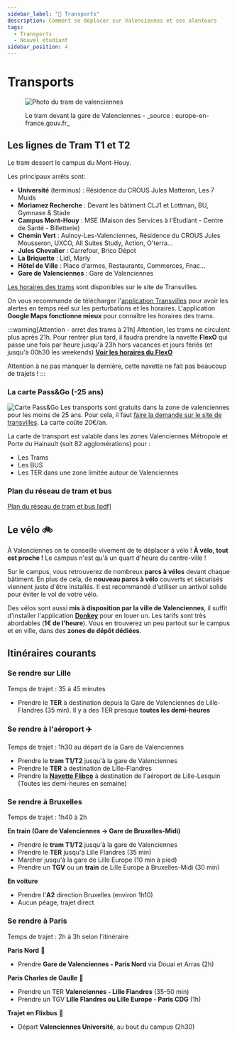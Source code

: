```yaml
---
sidebar_label: "🚆 Transports"
description: Comment se déplacer sur Valenciennes et ses alentours
tags:
  - Transports
  - Nouvel étudiant
sidebar_position: 4
---
```


# Transports

<figure>

![Photo du tram de valenciennes](/img/valenciennes/tram.webp)

<figcaption>Le tram devant la gare de Valenciennes - _source : europe-en-france.gouv.fr_ </figcaption>
</figure>

## Les lignes de Tram T1 et T2

Le tram dessert le campus du Mont-Houy.

Les principaux arrêts sont:

- **Université** (terminus) : Résidence du CROUS Jules Matteron, Les 7 Muids
- **Moriamez Recherche** : Devant les bâtiment CLJ1 et Lottman, BU, Gymnase & Stade
- **Campus Mont-Houy** : MSE (Maison des Services à l'Etudiant - Centre de Santé - Billetterie)
- **Chemin Vert** : Aulnoy-Les-Valenciennes, Résidence du CROUS Jules Mousseron, UXCO, All Suites Study, Action, O'terra...
- **Jules Chevalier** : Carrefour, Brico Dépot
- **La Briquette** : Lidl, Marly
- **Hôtel de Ville** : Place d'armes, Restaurants, Commerces, Fnac...
- **Gare de Valenciennes** : Gare de Valenciennes

[Les horaires des trams](https://www.transvilles.com/les-horaires-de-la-rentree-2023/) sont disponibles sur le site de Transvilles.

On vous recommande de télécharger l'[application Transvilles](https://www.transvilles.com/lapplication-temps-reel/) pour avoir les alertes en temps réel sur les perturbations et les horaires. L'application **Google Maps fonctionne mieux** pour connaître les horaires des trams.

:::warning[Attention - arret des trams à 21h]
Attention, les trams ne circulent plus après 21h. Pour rentrer plus tard, il faudra prendre la navette **FlexO** qui passe une fois par heure jusqu'à 23h hors vacances et jours fériés (et jusqu'à 00h30 les weekends) [**Voir les horaires du FlexO**](https://storage.googleapis.com/is-wp-14-prod/uploads-prod/2023/07/Ligne_Luciole_0923.pdf)

Attention à ne pas manquer la dernière, cette navette ne fait pas beaucoup de trajets !
:::

### La carte Pass&Go (-25 ans)

![Carte Pass&Go](/img/valenciennes/bandeau-passandgo.webp)
Les transports sont gratuits dans la zone de valenciennes pour les moins de 25 ans. Pour cela, il faut [faire la demande sur le site de transvilles](https://www.transvilles.com/votre-abonnement-passgo/). La carte coûte 20€/an.

La carte de transport est valable dans les zones Valenciennes Métropole et Porte du Hainault (soit 82 agglomérations) pour :

- Les Trams
- Les BUS
- Les TER dans une zone limitée autour de Valenciennes

### Plan du réseau de tram et bus

[Plan du réseau de tram et bus [pdf]](https://www.transvilles.com/plans-du-reseau/)

## Le vélo 🚲

À Valenciennes on te conseille vivement de te déplacer à vélo ! **À vélo, tout est proche !** Le campus n'est qu'à un quart d'heure du centre-ville !

Sur le campus, vous retrouverez de nombreux **parcs à vélos** devant chaque bâtiment. En plus de cela, de **nouveau parcs à vélo** couverts et sécurisés viennent juste d'être installés. Il est recommandé d'utiliser un antivol solide pour éviter le vol de votre vélo.

Des vélos sont aussi **mis à disposition par la ville de Valenciennes**, il suffit d'installer l'application [**Donkey**](https://www.transvilles.com/nos-services/velos-en-libre-service/) pour en louer un. Les tarifs sont très abordables (**1€ de l'heure**). Vous en trouverez un peu partout sur le campus et en ville, dans des **zones de dépôt dédiées**.

## Itinéraires courants

### Se rendre sur Lille

Temps de trajet : 35 à 45 minutes

- Prendre le **TER** à destination depuis la Gare de Valenciennes de Lille-Flandres (35 min). Il y a des TER presque **toutes les demi-heures**

### Se rendre à l'aéroport ✈️

Temps de trajet : 1h30 au départ de la Gare de Valenciennes

- Prendre le **tram T1/T2** jusqu'à la gare de Valenciennes
- Prendre le **TER** à destination de Lille-Flandres
- Prendre la **[Navette Flibco](https://www.flibco.com/fr/shuttle/navette-bus-aeroport-lille-lesquin)** à destination de l'aéroport de Lille-Lesquin (Toutes les demi-heures en semaine)

### Se rendre à Bruxelles

Temps de trajet : 1h40 à 2h

**En train (Gare de Valenciennes → Gare de Bruxelles-Midi)**

- Prendre le **tram T1/T2** jusqu'à la gare de Valenciennes
- Prendre le **TER** jusqu'à Lille Flandres (35 min)
- Marcher jusqu'à la gare de Lille Europe (10 min à pied)
- Prendre un **TGV** ou un **train** de Lille Europe à Bruxelles-Midi (30 min)

**En voiture**

- Prendre l'**A2** direction Bruxelles (environ 1h10)
- Aucun péage, trajet direct

### Se rendre à Paris

Temps de trajet : 2h à 3h selon l'itinéraire

**Paris Nord** 🚅

- Prendre **Gare de Valenciennes - Paris Nord** via Douai et Arras (2h)

**Paris Charles de Gaulle** 🚅

- Prendre un TER **Valenciennes - Lille Flandres** (35-50 min)
- Prendre un TGV **Lille Flandres ou Lille Europe - Paris CDG** (1h)

**Trajet en Flixbus** 🚌

- Départ **Valenciennes Université**, au bout du campus (2h30)
